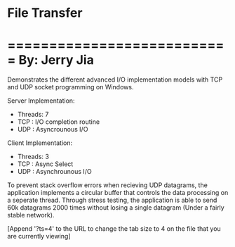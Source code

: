# File Transfer
===========================
    By: Jerry Jia
===========================
Demonstrates the different advanced I/O implementation models with TCP and UDP socket programming on Windows.

Server Implementation:
  - Threads: 7
  - TCP : I/O completion routine
  - UDP : Asyncrounous I/O 

Client Implementation:
  - Threads: 3
  - TCP : Async Select
  - UDP : Asynchrounous I/O

To prevent stack overflow errors when recieving UDP datagrams, the application implements a circular buffer that controls the data processing on a seperate thread. Through stress testing, the application is able to send 60k datagrams 2000 times without losing a single datagram (Under a fairly stable network).

[Append '?ts=4' to the URL to change the tab size to 4 on the file that you are currently viewing]
